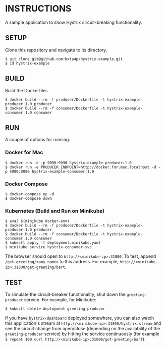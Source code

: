 # INSTRUCTIONS

A sample application to show Hystrix circuit-breaking functionality.

## SETUP

Clone this repository and navigate to its directory.

```
$ git clone git@github.com:bxtp4p/hystrix-example.git
$ cd hystrix-example
```

## BUILD

Build the Dockerfiles

```
$ docker build --rm -f producer/Dockerfile -t hystrix-example-producer:1.0 producer
$ docker build --rm -f consumer/Dockerfile -t hystrix-example-consumer:1.0 consumer
```

## RUN

A couple of options for running:

### Docker for Mac

```
$ docker run -d -p 9090:9090 hystrix-example-producer:1.0
$ docker run -e PRODUCER_ENDPOINT=http://docker.for.mac.localhost -d -p 8080:8080 hystrix-example-consumer:1.0
```

### Docker Compose

```
$ docker-compose up -d
$ docker-compose down
```

### Kubernetes (Build and Run on Minikube)

```
$ eval $(minikube docker-env)
$ docker build --rm -f producer/Dockerfile -t hystrix-example-producer:1.0 producer
$ docker build --rm -f consumer/Dockerfile -t hystrix-example-consumer:1.0 consumer
$ kubectl apply -f deployment.minikube.yaml
$ minikube service hystrix-consumer-svc
```

The browser should open to `http://<minikube-ip>:31800`. To test, append `/get-greeting/<any name>` to this address. For example, `http://<minikube-ip>:31800/get-greeting/bart`.

## TEST

To simulate the circuit-breaker functionality, shut down the `greeting-producer` service. For example, for Minikube:

```
$ kubectl delete deployment greeting-producer
```

If you have `hystrix-dashboard` deployed somewhere, you can also watch this application's stream at `http://<minikube-ip>:31800/hystrix.stream` and see the circuit change from open/close (depending on the availability of the `greeting-producer` service) by hitting the service continuously (for example `$ repeat 100 curl http://<minikube-ip>:31800/get-greeting/bart`).